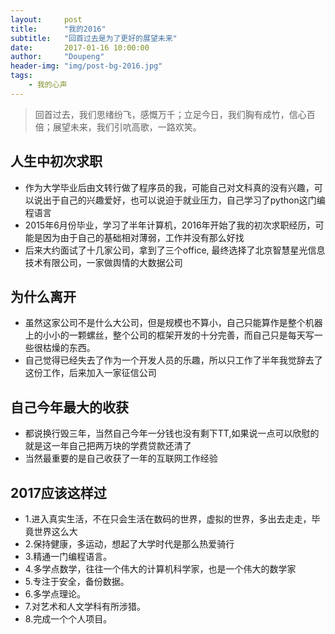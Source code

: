 ```yaml
---
layout:     post
title:      "我的2016"
subtitle:   "回首过去是为了更好的展望未来"
date:       2017-01-16 10:00:00
author:     "Doupeng"
header-img: "img/post-bg-2016.jpg"
tags:
    - 我的心声
---
```


> 回首过去，我们思绪纷飞，感慨万千；立足今日，我们胸有成竹，信心百倍；展望未来，我们引吭高歌，一路欢笑。

## 人生中初次求职
- 作为大学毕业后由文转行做了程序员的我，可能自己对文科真的没有兴趣，可以说出于自己的兴趣爱好，也可以说迫于就业压力，自己学习了python这门编程语言
- 2015年6月份毕业，学习了半年计算机，2016年开始了我的初次求职经历，可能是因为由于自己的基础相对薄弱，工作并没有那么好找
- 后来大约面试了十几家公司，拿到了三个office, 最终选择了北京智慧星光信息技术有限公司，一家做舆情的大数据公司

## 为什么离开
- 虽然这家公司不是什么大公司，但是规模也不算小，自己只能算作是整个机器上的小小的一颗螺丝，整个公司的框架开发的十分完善，而自己只是每天写一些很枯燥的东西。
- 自己觉得已经失去了作为一个开发人员的乐趣，所以只工作了半年我觉辞去了这份工作，后来加入一家征信公司

## 自己今年最大的收获
- 都说换行毁三年，当然自己今年一分钱也没有剩下TT,如果说一点可以欣慰的就是这一年自己把两万块的学费贷款还清了
- 当然最重要的是自己收获了一年的互联网工作经验

## 2017应该这样过
- 1.进入真实生活，不在只会生活在数码的世界，虚拟的世界，多出去走走，毕竟世界这么大
- 2.保持健康，多运动，想起了大学时代是那么热爱骑行
- 3.精通一门编程语言。
- 4.多学点数学，往往一个伟大的计算机科学家，也是一个伟大的数学家
- 5.专注于安全，备份数据。
- 6.多学点理论。
- 7.对艺术和人文学科有所涉猎。
- 8.完成一个个人项目。
